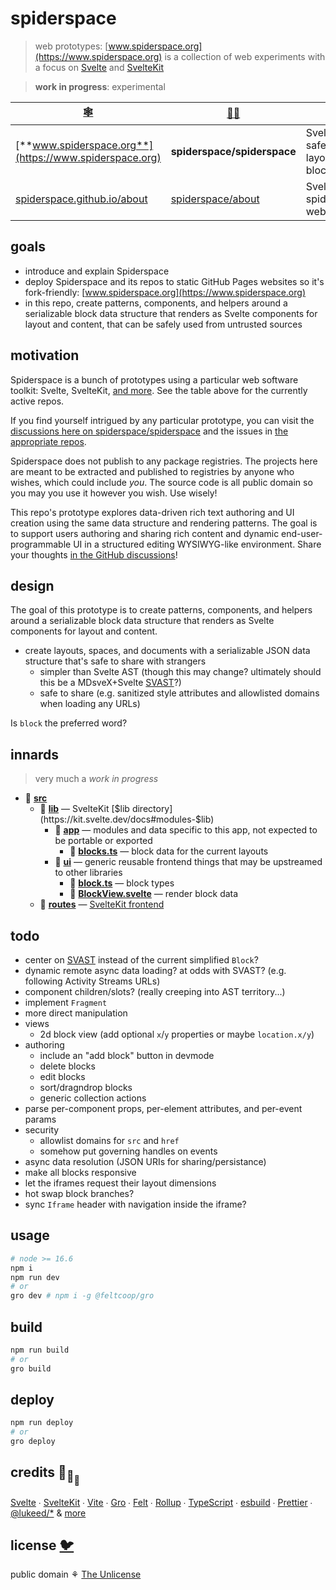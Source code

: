 # spiderspace

> web prototypes: [www.spiderspace.org](https://www.spiderspace.org) is a collection of
> web experiments with a focus on
> [Svelte](https://github.com/sveltejs/svelte) and [SvelteKit](https://github.com/sveltejs/kit)

> **work in progress**: experimental

| [🕸️](https://www.spiderspace.org)                                  | [🐙🐱](https://github.com/spiderspace)                    | 🧪                                                                          |
| ------------------------------------------------------------------ | --------------------------------------------------------- | --------------------------------------------------------------------------- |
| [**www.spiderspace.org**](https://www.spiderspace.org)             | **spiderspace/spiderspace**                               | Svelte; safe&serializable layout&content blocks                             |
| [spiderspace.github.io/about](https://spiderspace.github.io/about) | [spiderspace/about](https://github.com/spiderspace/about) | Svelte+[iconify](https://github.com/iconify); spiderspace is web prototypes |

## goals

- introduce and explain Spiderspace
- deploy Spiderspace and its repos to static GitHub Pages websites so it's fork-friendly:
  [www.spiderspace.org](https://www.spiderspace.org)
- in this repo, create patterns, components, and helpers around
  a serializable block data structure that renders as Svelte components for layout and content,
  that can be safely used from untrusted sources

## motivation

Spiderspace is a bunch of prototypes using a particular web software toolkit:
Svelte, SvelteKit, [and more](#credits-). See the table above for the currently active repos.

If you find yourself intrigued by any particular prototype, you can visit the
[discussions here on spiderspace/spiderspace](https://github.com/spiderspace/spiderspace/discussions)
and the issues in [the appropriate repos](https://github.com/spiderspace).

Spiderspace does not publish to any package registries.
The projects here are meant to be extracted and published to registries by anyone who wishes,
which could include _you_.
The source code is all public domain so you may you use it however you wish. Use wisely!

This repo's prototype explores data-driven rich text authoring and UI creation
using the same data structure and rendering patterns.
The goal is to support users authoring and sharing rich content
and dynamic end-user-programmable UI in a structured editing WYSIWYG-like environment.
Share your thoughts
[in the GitHub discussions](https://github.com/spiderspace/spiderspace/discussions)!

## design

The goal of this prototype is to create patterns, components, and helpers around
a serializable block data structure that renders as Svelte components for layout and content.

- create layouts, spaces, and documents with a serializable JSON data structure
  that's safe to share with strangers
  - simpler than Svelte AST (though this may change? ultimately should this be a MDsveX+Svelte
    [SVAST](https://github.com/pngwn/MDsveX/tree/master/packages/svast)?)
  - safe to share (e.g. sanitized style attributes and allowlisted domains when loading any URLs)

Is `block` the preferred word?

## innards

> very much a _work in progress_

- 📁 **[src](/src)**
  - 📁 **[lib](/src/lib)** — SvelteKit [$lib directory](https://kit.svelte.dev/docs#modules-$lib)
    - 📁 **[app](/src/lib/app)** — modules and data specific to this app, not expected to be portable or exported
      - 🔷 **[blocks.ts](/src/lib/app/blocks.ts)** — block data for the current layouts
    - 📁 **[ui](/src/lib/ui)** — generic reusable frontend things that may be upstreamed to other libraries
      - 🔷 **[block.ts](/src/lib/ui/block.ts)** — block types
      - 🔶 **[BlockView.svelte](/src/lib/ui/BlockView.svelte)** — render block data
  - 📁 **[routes](/src/routes)** — [SvelteKit frontend](https://kit.svelte.dev/docs#routing)

## todo

- center on [SVAST](https://github.com/pngwn/MDsveX/tree/master/packages/svast)
  instead of the current simplified `Block`?
- dynamic remote async data loading? at odds with SVAST? (e.g. following Activity Streams URLs)
- component children/slots? (really creeping into AST territory...)
- implement `Fragment`
- more direct manipulation
- views
  - 2d block view (add optional `x`/`y` properties or maybe `location.x/y`)
- authoring
  - include an "add block" button in devmode
  - delete blocks
  - edit blocks
  - sort/dragndrop blocks
  - generic collection actions
- parse per-component props, per-element attributes, and per-event params
- security
  - allowlist domains for `src` and `href`
  - somehow put governing handles on events
- async data resolution (JSON URIs for sharing/persistance)
- make all blocks responsive
- let the iframes request their layout dimensions
- hot swap block branches?
- sync `Iframe` header with navigation inside the iframe?

## usage

```bash
# node >= 16.6
npm i
npm run dev
# or
gro dev # npm i -g @feltcoop/gro
```

## build

```bash
npm run build
# or
gro build
```

## deploy

```bash
npm run deploy
# or
gro deploy
```

## credits 🐢<sub>🐢</sub><sub><sub>🐢</sub></sub>

[Svelte](https://github.com/sveltejs/svelte) ∙
[SvelteKit](https://github.com/sveltejs/kit) ∙
[Vite](https://github.com/vitejs/vite) ∙
[Gro](https://github.com/feltcoop/gro) ∙
[Felt](https://github.com/feltcoop/felt) ∙
[Rollup](https://github.com/rollup/rollup) ∙
[TypeScript](https://github.com/microsoft/TypeScript) ∙
[esbuild](https://github.com/evanw/esbuild) ∙
[Prettier](https://github.com/prettier/prettier) ∙
[@lukeed\/\*](https://github.com/lukeed)
& [more](package.json)

## license [🐦](https://wikipedia.org/wiki/Free_and_open-source_software)

public domain ⚘ [The Unlicense](license)
